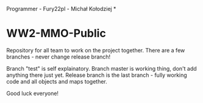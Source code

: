 ﻿Programmer - Fury22pl - Michał Kołodziej *

# WW2-MMO-Public
Repository for all team to work on the project together. There are a few branches - never change release branch!

Branch "test" is self explainatory. Branch master is working thing, don't add anything there just yet. Release branch is the last branch - fully
working code and all objects and maps together.

Good luck everyone!
